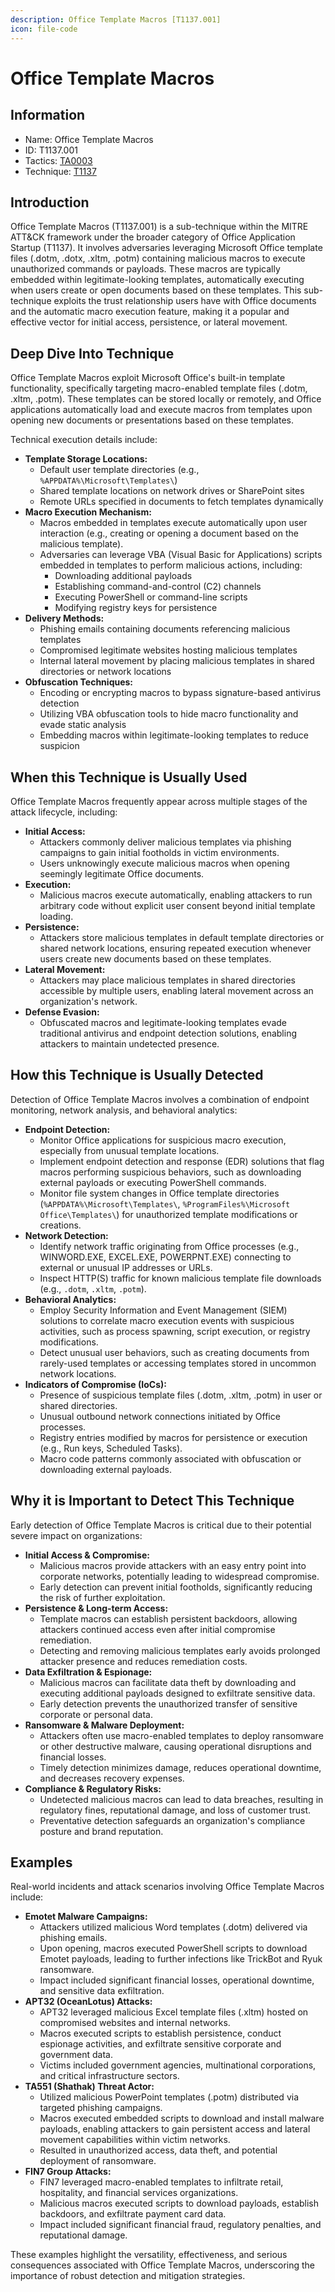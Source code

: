 ```yaml
---
description: Office Template Macros [T1137.001]
icon: file-code
---
```


# Office Template Macros

## Information

* Name: Office Template Macros
* ID: T1137.001
* Tactics: [TA0003](../)
* Technique: [T1137](./)

## Introduction

Office Template Macros (T1137.001) is a sub-technique within the MITRE ATT\&CK framework under the broader category of Office Application Startup (T1137). It involves adversaries leveraging Microsoft Office template files (.dotm, .dotx, .xltm, .potm) containing malicious macros to execute unauthorized commands or payloads. These macros are typically embedded within legitimate-looking templates, automatically executing when users create or open documents based on these templates. This sub-technique exploits the trust relationship users have with Office documents and the automatic macro execution feature, making it a popular and effective vector for initial access, persistence, or lateral movement.

## Deep Dive Into Technique

Office Template Macros exploit Microsoft Office's built-in template functionality, specifically targeting macro-enabled template files (.dotm, .xltm, .potm). These templates can be stored locally or remotely, and Office applications automatically load and execute macros from templates upon opening new documents or presentations based on these templates.

Technical execution details include:

* **Template Storage Locations:**
  * Default user template directories (e.g., `%APPDATA%\Microsoft\Templates\`)
  * Shared template locations on network drives or SharePoint sites
  * Remote URLs specified in documents to fetch templates dynamically
* **Macro Execution Mechanism:**
  * Macros embedded in templates execute automatically upon user interaction (e.g., creating or opening a document based on the malicious template).
  * Adversaries can leverage VBA (Visual Basic for Applications) scripts embedded in templates to perform malicious actions, including:
    * Downloading additional payloads
    * Establishing command-and-control (C2) channels
    * Executing PowerShell or command-line scripts
    * Modifying registry keys for persistence
* **Delivery Methods:**
  * Phishing emails containing documents referencing malicious templates
  * Compromised legitimate websites hosting malicious templates
  * Internal lateral movement by placing malicious templates in shared directories or network locations
* **Obfuscation Techniques:**
  * Encoding or encrypting macros to bypass signature-based antivirus detection
  * Utilizing VBA obfuscation tools to hide macro functionality and evade static analysis
  * Embedding macros within legitimate-looking templates to reduce suspicion

## When this Technique is Usually Used

Office Template Macros frequently appear across multiple stages of the attack lifecycle, including:

* **Initial Access:**
  * Attackers commonly deliver malicious templates via phishing campaigns to gain initial footholds in victim environments.
  * Users unknowingly execute malicious macros when opening seemingly legitimate Office documents.
* **Execution:**
  * Malicious macros execute automatically, enabling attackers to run arbitrary code without explicit user consent beyond initial template loading.
* **Persistence:**
  * Attackers store malicious templates in default template directories or shared network locations, ensuring repeated execution whenever users create new documents based on these templates.
* **Lateral Movement:**
  * Attackers may place malicious templates in shared directories accessible by multiple users, enabling lateral movement across an organization's network.
* **Defense Evasion:**
  * Obfuscated macros and legitimate-looking templates evade traditional antivirus and endpoint detection solutions, enabling attackers to maintain undetected presence.

## How this Technique is Usually Detected

Detection of Office Template Macros involves a combination of endpoint monitoring, network analysis, and behavioral analytics:

* **Endpoint Detection:**
  * Monitor Office applications for suspicious macro execution, especially from unusual template locations.
  * Implement endpoint detection and response (EDR) solutions that flag macros performing suspicious behaviors, such as downloading external payloads or executing PowerShell commands.
  * Monitor file system changes in Office template directories (`%APPDATA%\Microsoft\Templates\`, `%ProgramFiles%\Microsoft Office\Templates\`) for unauthorized template modifications or creations.
* **Network Detection:**
  * Identify network traffic originating from Office processes (e.g., WINWORD.EXE, EXCEL.EXE, POWERPNT.EXE) connecting to external or unusual IP addresses or URLs.
  * Inspect HTTP(S) traffic for known malicious template file downloads (e.g., `.dotm`, `.xltm`, `.potm`).
* **Behavioral Analytics:**
  * Employ Security Information and Event Management (SIEM) solutions to correlate macro execution events with suspicious activities, such as process spawning, script execution, or registry modifications.
  * Detect unusual user behaviors, such as creating documents from rarely-used templates or accessing templates stored in uncommon network locations.
* **Indicators of Compromise (IoCs):**
  * Presence of suspicious template files (.dotm, .xltm, .potm) in user or shared directories.
  * Unusual outbound network connections initiated by Office processes.
  * Registry entries modified by macros for persistence or execution (e.g., Run keys, Scheduled Tasks).
  * Macro code patterns commonly associated with obfuscation or downloading external payloads.

## Why it is Important to Detect This Technique

Early detection of Office Template Macros is critical due to their potential severe impact on organizations:

* **Initial Access & Compromise:**
  * Malicious macros provide attackers with an easy entry point into corporate networks, potentially leading to widespread compromise.
  * Early detection can prevent initial footholds, significantly reducing the risk of further exploitation.
* **Persistence & Long-term Access:**
  * Template macros can establish persistent backdoors, allowing attackers continued access even after initial compromise remediation.
  * Detecting and removing malicious templates early avoids prolonged attacker presence and reduces remediation costs.
* **Data Exfiltration & Espionage:**
  * Malicious macros can facilitate data theft by downloading and executing additional payloads designed to exfiltrate sensitive data.
  * Early detection prevents the unauthorized transfer of sensitive corporate or personal data.
* **Ransomware & Malware Deployment:**
  * Attackers often use macro-enabled templates to deploy ransomware or other destructive malware, causing operational disruptions and financial losses.
  * Timely detection minimizes damage, reduces operational downtime, and decreases recovery expenses.
* **Compliance & Regulatory Risks:**
  * Undetected malicious macros can lead to data breaches, resulting in regulatory fines, reputational damage, and loss of customer trust.
  * Preventative detection safeguards an organization's compliance posture and brand reputation.

## Examples

Real-world incidents and attack scenarios involving Office Template Macros include:

* **Emotet Malware Campaigns:**
  * Attackers utilized malicious Word templates (.dotm) delivered via phishing emails.
  * Upon opening, macros executed PowerShell scripts to download Emotet payloads, leading to further infections like TrickBot and Ryuk ransomware.
  * Impact included significant financial losses, operational downtime, and sensitive data exfiltration.
* **APT32 (OceanLotus) Attacks:**
  * APT32 leveraged malicious Excel template files (.xltm) hosted on compromised websites and internal networks.
  * Macros executed scripts to establish persistence, conduct espionage activities, and exfiltrate sensitive corporate and government data.
  * Victims included government agencies, multinational corporations, and critical infrastructure sectors.
* **TA551 (Shathak) Threat Actor:**
  * Utilized malicious PowerPoint templates (.potm) distributed via targeted phishing campaigns.
  * Macros executed embedded scripts to download and install malware payloads, enabling attackers to gain persistent access and lateral movement capabilities within victim networks.
  * Resulted in unauthorized access, data theft, and potential deployment of ransomware.
* **FIN7 Group Attacks:**
  * FIN7 leveraged macro-enabled templates to infiltrate retail, hospitality, and financial services organizations.
  * Malicious macros executed scripts to download payloads, establish backdoors, and exfiltrate payment card data.
  * Impact included significant financial fraud, regulatory penalties, and reputational damage.

These examples highlight the versatility, effectiveness, and serious consequences associated with Office Template Macros, underscoring the importance of robust detection and mitigation strategies.
